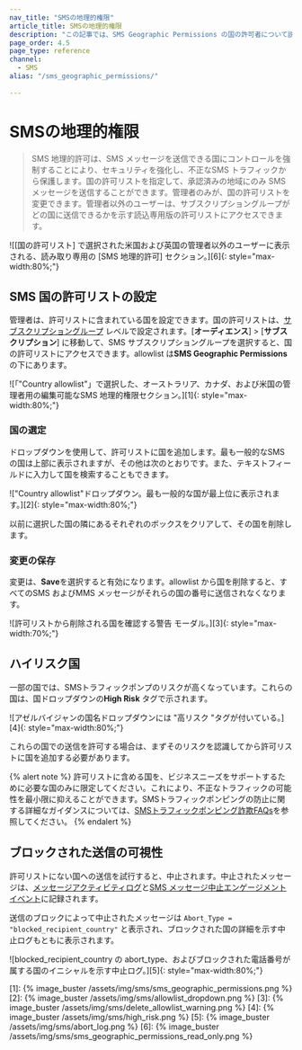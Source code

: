 ```yaml
---
nav_title: "SMSの地理的権限"
article_title: SMSの地理的権限
description: "この記事では、SMS Geographic Permissions の国の許可者について説明します。これにより、SMS を配信できる国を選択できます。"
page_order: 4.5
page_type: reference
channel:
  - SMS
alias: "/sms_geographic_permissions/"
  
---
```


# SMSの地理的権限

> SMS 地理的許可は、SMS メッセージを送信できる国にコントロールを強制することにより、セキュリティを強化し、不正なSMS トラフィックから保護します。国の許可リストを指定して、承認済みの地域にのみ SMS メッセージを送信することができます。管理者のみが、国の許可リストを変更できます。管理者以外のユーザーは、サブスクリプショングループがどの国に送信できるかを示す読込専用版の許可リストにアクセスできます。

![[国の許可リスト] で選択された米国および英国の管理者以外のユーザーに表示される、読み取り専用の [SMS 地理的許可] セクション。][6]{: style="max-width:80%;"}

## SMS 国の許可リストの設定

管理者は、許可リストに含まれている国を設定できます。国の許可リストは、[サブスクリプショングループ]({{site.baseurl}}/user_guide/message_building_by_channel/sms/sms_subscription_group/) レベルで設定されます。[**オーディエンス**] > [**サブスクリプション**] に移動して、SMS サブスクリプショングループを選択すると、国の許可リストにアクセスできます。allowlist は**SMS Geographic Permissions** の下にあります。

![「"Country allowlist"」で選択した、オーストラリア、カナダ、および米国の管理者用の編集可能なSMS 地理的権限セクション。][1]{: style="max-width:80%;"}

### 国の選定

ドロップダウンを使用して、許可リストに国を追加します。最も一般的なSMS の国は上部に表示されますが、その他は次のとおりです。また、テキストフィールドに入力して国を検索することもできます。

!["Country allowlist"ドロップダウン。最も一般的な国が最上位に表示されます。][2]{: style="max-width:80%;"}

以前に選択した国の隣にあるそれぞれのボックスをクリアして、その国を削除します。

### 変更の保存

変更は、**Save**を選択すると有効になります。allowlist から国を削除すると、すべてのSMS およびMMS メッセージがそれらの国の番号に送信されなくなります。

![許可リストから削除される国を確認する警告 モーダル。][3]{: style="max-width:70%;"}

## ハイリスク国

一部の国では、SMSトラフィックポンプのリスクが高くなっています。これらの国は、国ドロップダウンの**High Risk** タグで示されます。

![アゼルバイジャンの国名ドロップダウンには "高リスク "タグが付いている。][4]{: style="max-width:80%;"}

これらの国での送信を許可する場合は、まずそのリスクを認識してから許可リストに国を追加する必要があります。

{% alert note %}
許可リストに含める国を、ビジネスニーズをサポートするために必要な国のみに限定してください。これにより、不正なトラフィックの可能性を最小限に抑えることができます。SMSトラフィックポンピングの防止に関する詳細なガイダンスについては、[SMSトラフィックポンピング詐欺FAQs]({{site.baseurl}}/sms_traffic_pumping_fraud/)を参照してください。
{% endalert %}

## ブロックされた送信の可視性

許可リストにない国への送信を試行すると、中止されます。中止されたメッセージは、[メッセージアクティビティログ]({{site.baseurl}}/user_guide/administrative/app_settings/message_activity_log_tab/)と[SMS メッセージ中止エンゲージメントイベント]({{site.baseurl}}/user_guide/data/braze_currents/event_glossary/message_engagement_events/)に記録されます。 

送信のブロックによって中止されたメッセージは `Abort_Type = "blocked_recipient_country"` と表示され、ブロックされた国の詳細を示す中止ログもともに表示されます。

![blocked_recipient_country の abort_type、およびブロックされた電話番号が属する国のイニシャルを示す中止ログ。][5]{: style="max-width:80%;"}

[1]: {% image_buster /assets/img/sms/sms_geographic_permissions.png %}
[2]: {% image_buster /assets/img/sms/allowlist_dropdown.png %}
[3]: {% image_buster /assets/img/sms/delete_allowlist_warning.png %}
[4]: {% image_buster /assets/img/sms/high_risk.png %}
[5]: {% image_buster /assets/img/sms/abort_log.png %}
[6]: {% image_buster /assets/img/sms/sms_geographic_permissions_read_only.png %}